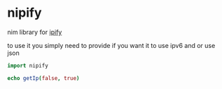 # nipify
nim library for [ipify](https://ipify.org)

to use it you simply need to provide if you want it to use ipv6 and or use json
```nim
import nipify

echo getIp(false, true)
```